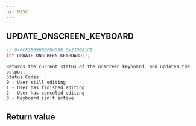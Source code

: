 ```yaml
---
ns: MISC
---
```

## UPDATE_ONSCREEN_KEYBOARD

```c
// 0x0CF2B696BBF945AE 0x23D0A1CE
int UPDATE_ONSCREEN_KEYBOARD();
```

```
Returns the current status of the onscreen keyboard, and updates the output.  
Status Codes:  
0 - User still editing  
1 - User has finished editing  
2 - User has canceled editing  
3 - Keyboard isn't active  
```

## Return value
